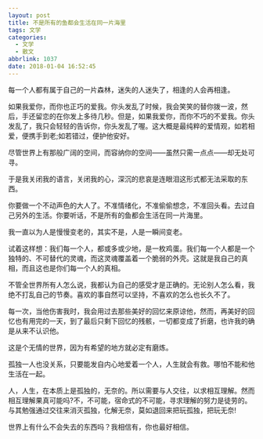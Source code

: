 ```yaml
---
layout: post
title: 不是所有的鱼都会生活在同一片海里
tags: 文学
categories:
  - 文学
  - 散文
abbrlink: 1037
date: 2018-01-04 16:52:45
---
```


每一个人都有属于自己的一片森林，迷失的人迷失了，相逢的人会再相逢。
<!-- more -->
如果我爱你，而你也正巧的爱我。你头发乱了时候，我会笑笑的替你拨一波，然后，手还留恋的在你发上多待几秒。但是，如果我爱你，而你不巧的不爱我。你头发乱了，我只会轻轻的告诉你，你头发乱了喔。这大概是最纯粹的爱情观，如若相爱，便携手到老;如若错过，便护他安好。

尽管世界上有那般广阔的空间，而容纳你的空间——虽然只需一点点——却无处可寻。

于是我关闭我的语言，关闭我的心，深沉的悲哀是连眼泪这形式都无法采取的东西。

你要做一个不动声色的大人了。不准情绪化，不准偷偷想念，不准回头看。去过自己另外的生活。你要听话，不是所有的鱼都会生活在同一片海里。

我一直以为人是慢慢变老的，其实不是，人是一瞬间变老。

试着这样想：我们每一个人，都或多或少地，是一枚鸡蛋。我们每一个人都是一个独特的、不可替代的灵魂，而这灵魂覆盖着一个脆弱的外壳。这就是我自己的真相，而且这也是你们每一个人的真相。

不管全世界所有人怎么说，我都认为自己的感受才是正确的。无论别人怎么看，我绝不打乱自己的节奏。喜欢的事自然可以坚持，不喜欢的怎么也长久不了。

每一次，当他伤害我时，我会用过去那些美好的回忆来原谅他，然而，再美好的回忆也有用完的一天，到了最后只剩下回忆的残骸，一切都变成了折磨，也许我的确是从来不认识他。

这是个无情的世界，因为有希望的地方就必定有磨炼。

孤独一人也没关系，只要能发自内心地爱着一个人，人生就会有救。哪怕不能和他生活在一起。

人，人生，在本质上是孤独的，无奈的。所以需要与人交往，以求相互理解。然而相互理解果真可能吗?不，不可能，宿命式的不可能，寻求理解的努力是徒劳的。与其勉强通过交往来消灭孤独，化解无奈，莫如退回来把玩孤独，把玩无奈!

世界上有什么不会失去的东西吗？我相信有，你也最好相信。

